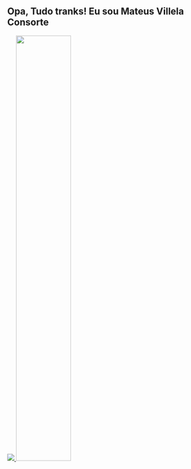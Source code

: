 ## Opa, Tudo tranks! Eu sou Mateus Villela Consorte

<div>
  <a href="https://github.com/MVConsorte">
  <img widht="50%" src="https://github-readme-stats.vercel.app/api/top-langs/?username=MVConsorte&layout=compact&langs_count=7&theme=outrun"/>
  <img width="50%" src="https://github-readme-stats.vercel.app/api?username=MVConsorte&show_icons=true&theme=outrun&include_all_commits=truecount_private=true"/>
</div>

<div style="display: inline_block">

</div>
